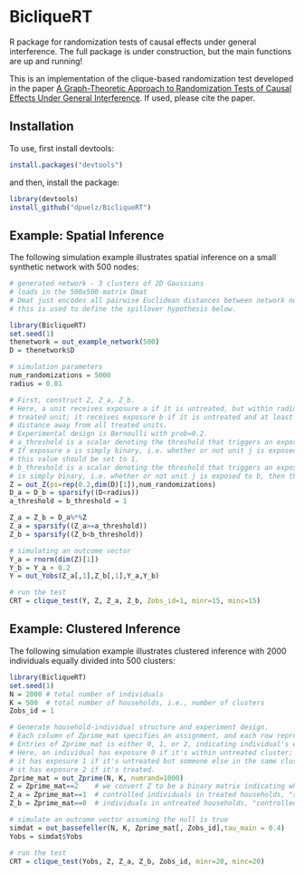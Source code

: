 # BicliqueRT
R package for randomization tests of causal effects under general interference.  The full package is under construction, but the main functions are up and running!  

This is an implementation of the clique-based randomization test developed in the paper [A Graph-Theoretic Approach to Randomization Tests of Causal Effects Under General Interference](https://arxiv.org/pdf/1910.10862.pdf). If used, please cite the paper.

## Installation
To use, first install devtools:
```R
install.packages("devtools")
```
and then, install the package:
```R
library(devtools)
install_github("dpuelz/BicliqueRT")
```

## Example: Spatial Inference
The following simulation example illustrates spatial inference on a small synthetic network with 500 nodes:

```R
# generated network - 3 clusters of 2D Gaussians
# loads in the 500x500 matrix Dmat
# Dmat just encodes all pairwise Euclidean distances between network nodes, and
# this is used to define the spillover hypothesis below.

library(BicliqueRT)
set.seed(1)
thenetwork = out_example_network(500)
D = thenetwork$D

# simulation parameters
num_randomizations = 5000
radius = 0.01

# First, construct Z, Z_a, Z_b.
# Here, a unit receives exposure a if it is untreated, but within radius of a 
# treated unit; it receives exposure b if it is untreated and at least radius 
# distance away from all treated units.
# Experimental design is Bernoulli with prob=0.2.
# a_threshold is a scalar denoting the threshold that triggers an exposure to a.  
# If exposure a is simply binary, i.e. whether or not unit j is exposed to a, then 
# this value should be set to 1.
# b_threshold is a scalar denoting the threshold that triggers an exposure to b.  If exposure b
# is simply binary, i.e. whether or not unit j is exposed to b, then this value should be set to 1.
Z = out_Z(pi=rep(0.2,dim(D)[1]),num_randomizations)
D_a = D_b = sparsify((D<radius))
a_threshold = b_threshold = 1

Z_a = Z_b = D_a%*%Z
Z_a = sparsify((Z_a>=a_threshold))
Z_b = sparsify((Z_b<b_threshold))

# simulating an outcome vector
Y_a = rnorm(dim(Z)[1])
Y_b = Y_a + 0.2
Y = out_Yobs(Z_a[,1],Z_b[,1],Y_a,Y_b)

# run the test
CRT = clique_test(Y, Z, Z_a, Z_b, Zobs_id=1, minr=15, minc=15)
```

## Example: Clustered Inference
The following simulation example illustrates clustered inference with 2000 individuals equally divided into 500 clusters:

```R
library(BicliqueRT)
set.seed(1)
N = 2000 # total number of individuals
K = 500  # total number of households, i.e., number of clusters
Zobs_id = 1

# Generate household-individual structure and experiment design.
# Each column of Zprime_mat specifies an assignment, and each row represents an individual.
# Entries of Zprime_mat is either 0, 1, or 2, indicating individual's exposure.
# Here, an individual has exposure 0 if it's within untreated cluster;
# it has exposure 1 if it's untreated but someone else in the same cluster is treated;
# it has exposure 2 if it's treated.
Zprime_mat = out_Zprime(N, K, numrand=1000)
Z = Zprime_mat==2    # we convert Z to be a binary matrix indicating whether individual is treated (T) or not (F)
Z_a = Zprime_mat==1  # controlled individuals in treated households, "spillover"
Z_b = Zprime_mat==0  # individuals in untreated households, "controlled"

# simulate an outcome vector assuming the null is true
simdat = out_bassefeller(N, K, Zprime_mat[, Zobs_id],tau_main = 0.4)
Yobs = simdat$Yobs

# run the test
CRT = clique_test(Yobs, Z, Z_a, Z_b, Zobs_id, minr=20, minc=20)

```
